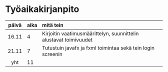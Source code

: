 # Työaikakirjanpito

| päivä | aika | mitä tein  |
| :----:|:-----| :-----|
| 16.11 | 4    | Kirjoitin vaatimusmäärittelyn, suunnittelin alustavat toimivuudet |
| 21.11 | 7    | Tutustuin javafx ja fxml toimintaa sekä tein login screenin  |
| yht   | 11   | | 
